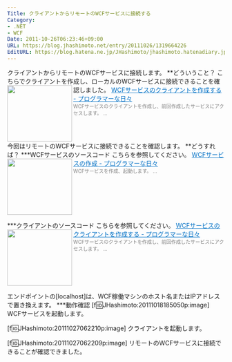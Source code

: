 ```yaml
---
Title: クライアントからリモートのWCFサービスに接続する
Category:
- .NET
- WCF
Date: 2011-10-26T06:23:46+09:00
URL: https://blog.jhashimoto.net/entry/20111026/1319664226
EditURL: https://blog.hatena.ne.jp/JHashimoto/jhashimoto.hatenadiary.jp/atom/entry/12921228815717257173
---
```


クライアントからリモートのWCFサービスに接続します。
**どういうこと？
こちらでクライアントを作成し、ローカルのWCFサービスに接続できることを確認しました。
<a href="http://d.hatena.ne.jp/JHashimoto/20111018/1319083468" target="_blank" rel="nofollow"><img class="alignleft" align="left" border="0" src="http://capture.heartrails.com/150x130/shadow?http://d.hatena.ne.jp/JHashimoto/20111018/1319083468" alt="" width="150" height="130" /></a><a style="color:#0070C5;" href="http://d.hatena.ne.jp/JHashimoto/20111018/1319083468" target="_blank" rel="nofollow">WCFサービスのクライアントを作成する - プログラマーな日々</a><a href="http://b.hatena.ne.jp/entry/http://d.hatena.ne.jp/JHashimoto/20111018/1319083468" target="_blank"><img border="0" src="http://b.hatena.ne.jp/entry/image/http://d.hatena.ne.jp/JHashimoto/20111018/1319083468" alt="" /></a><br><span style="color: #808080;font-size: 80%;">WCFサービスのクライアントを作成し、前回作成したサービスにアクセスします。 ...</span><br style="clear:both;" />
今回はリモートのWCFサービスに接続できることを確認します。
**どうすれば？
***WCFサービスのソースコード
こちらを参照してください。
<a href="http://d.hatena.ne.jp/JHashimoto/20111016/1318932715" target="_blank" rel="nofollow"><img class="alignleft" align="left" border="0" src="http://capture.heartrails.com/150x130/shadow?http://d.hatena.ne.jp/JHashimoto/20111016/1318932715" alt="" width="150" height="130" /></a><a style="color:#0070C5;" href="http://d.hatena.ne.jp/JHashimoto/20111016/1318932715" target="_blank" rel="nofollow">WCFサービスの作成 - プログラマーな日々</a><a href="http://b.hatena.ne.jp/entry/http://d.hatena.ne.jp/JHashimoto/20111016/1318932715" target="_blank"><img border="0" src="http://b.hatena.ne.jp/entry/image/http://d.hatena.ne.jp/JHashimoto/20111016/1318932715" alt="" /></a><br><span style="color: #808080;font-size: 80%;">WCFサービスを作成、起動します。 ...</span><br style="clear:both;" />

***クライアントのソースコード
こちらを参照してください。
<a href="http://d.hatena.ne.jp/JHashimoto/20111018/1319083468" target="_blank" rel="nofollow"><img class="alignleft" align="left" border="0" src="http://capture.heartrails.com/150x130/shadow?http://d.hatena.ne.jp/JHashimoto/20111018/1319083468" alt="" width="150" height="130" /></a><a style="color:#0070C5;" href="http://d.hatena.ne.jp/JHashimoto/20111018/1319083468" target="_blank" rel="nofollow">WCFサービスのクライアントを作成する - プログラマーな日々</a><a href="http://b.hatena.ne.jp/entry/http://d.hatena.ne.jp/JHashimoto/20111018/1319083468" target="_blank"><img border="0" src="http://b.hatena.ne.jp/entry/image/http://d.hatena.ne.jp/JHashimoto/20111018/1319083468" alt="" /></a><br><span style="color: #808080;font-size: 80%;">WCFサービスのクライアントを作成し、前回作成したサービスにアクセスします。 ...</span><br style="clear:both;" />

エンドポイントの[localhost]は、WCF稼働マシンのホスト名またはIPアドレスで置き換えます。
***動作確認
[f:id:JHashimoto:20111018185050p:image]
WCFサービスを起動します。


[f:id:JHashimoto:20111027062210p:image]
クライアントを起動します。


[f:id:JHashimoto:20111027062209p:image]
リモートのWCFサービスに接続できることが確認できました。
